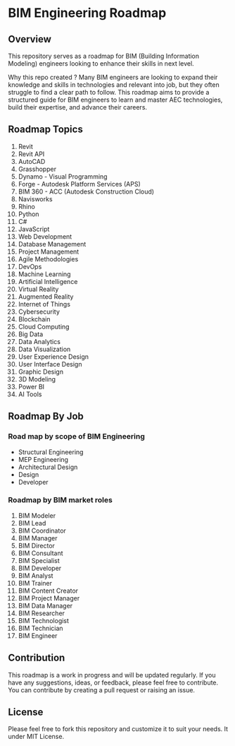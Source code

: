 # BIM Engineering Roadmap

## Overview

This repository serves as a roadmap for BIM (Building Information Modeling) engineers looking to enhance their skills in next level.

Why this repo created ? Many BIM engineers are looking to expand their knowledge and skills in technologies and relevant into job, but they often struggle to find a clear path to follow. This roadmap aims to provide a structured guide for BIM engineers to learn and master AEC technologies, build their expertise, and advance their careers.


## Roadmap Topics

1. Revit 
2. Revit API 
2. AutoCAD 
4. Grasshopper
5. Dynamo - Visual Programming
6. Forge - Autodesk Platform Services (APS)
7. BIM 360 - ACC (Autodesk Construction Cloud)
8. Navisworks
9. Rhino
10. Python
11. C#
12. JavaScript
13. Web Development
14. Database Management
15. Project Management
16. Agile Methodologies
17. DevOps
18. Machine Learning
19. Artificial Intelligence
20. Virtual Reality
21. Augmented Reality
22. Internet of Things
23. Cybersecurity
24. Blockchain
25. Cloud Computing
26. Big Data
27. Data Analytics
28. Data Visualization
29. User Experience Design
30. User Interface Design
31. Graphic Design
32. 3D Modeling
33. Power BI
34. AI Tools

## Roadmap By Job

### Road map by scope of BIM Engineering
 - Structural Engineering 
 - MEP Engineering
 - Architectural Design
 - Design
 - Developer

### Roadmap by BIM market roles
1. BIM Modeler  
2. BIM Lead  
3. BIM Coordinator  
4. BIM Manager  
5. BIM Director  
6. BIM Consultant  
7. BIM Specialist  
8. BIM Developer  
9. BIM Analyst  
10. BIM Trainer  
11. BIM Content Creator  
12. BIM Project Manager  
13. BIM Data Manager  
14. BIM Researcher
15. BIM Technologist
16. BIM Technician
17. BIM Engineer

## Contribution

This roadmap is a work in progress and will be updated regularly. If you have any suggestions, ideas, or feedback, please feel free to contribute. You can contribute by creating a pull request or raising an issue.

## License

Please feel free to fork this repository and customize it to suit your needs. It under MIT License.
